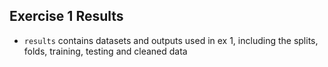## Exercise 1 Results

- `results` contains datasets and outputs used in ex 1, including the splits, folds, training, testing and cleaned data

